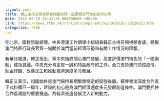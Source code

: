 ```yaml
---
layout: post
title: 韓正主持召開視頻會議聽取賀一誠匯報澳門當前經濟形勢
date: 2022-09-23 20:41:45.000000000 +08:00
link: https://news.rthk.hk/rthk/ch/component/k2/1668181-20220923.htm
categories: rthk
---
```


在北京，國務院副總理、中央港澳工作領導小組組長韓正主持召開視頻會議，聽取澳門特區行政長官賀一誠關於澳門當前經濟形勢和有關工作情況的匯報。

新華社報道，韓正指出，黨中央始終關心澳門發展，高度評價澳門特色的「一國兩制」成功實踐。中央充分肯定賀一誠和特區政府的工作，全力支持澳門防控疫情、助企紓困、改善民生和推動經濟適度多元發展。

韓正又表示，祖國始終是澳門保持長期繁榮穩定的堅強後盾。橫琴粵澳深度合作區正式掛牌已一周年，建設的初心是為澳門經濟適度多元發展創造條件。澳門要抓住合作區建設的重要機遇，為經濟長遠發展注入新的動力。

